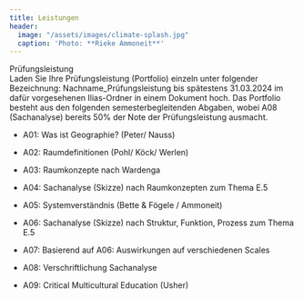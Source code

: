 ```yaml
---
title: Leistungen
header:
  image: "/assets/images/climate-splash.jpg"
  caption: 'Photo: **Rieke Ammoneit**'
---
```


Prüfungsleistung  
Laden Sie Ihre Prüfungsleistung (Portfolio) einzeln unter folgender Bezeichnung: Nachname_Prüfungsleistung bis spätestens 31.03.2024 im dafür vorgesehenen Ilias-Ordner in einem Dokument hoch.
Das Portfolio besteht aus den folgenden semesterbegleitenden Abgaben, wobei A08 (Sachanalyse) bereits 50% der Note der Prüfungsleistung ausmacht.

* A01: Was ist Geographie? (Peter/ Nauss)

* A02: Raumdefinitionen (Pohl/ Köck/ Werlen)

* A03: Raumkonzepte nach Wardenga

* A04: Sachanalyse (Skizze) nach Raumkonzepten zum Thema E.5

* A05: Systemverständnis (Bette & Fögele / Ammoneit)

* A06: Sachanalyse (Skizze) nach Struktur, Funktion, Prozess zum Thema E.5

* A07: Basierend auf A06: Auswirkungen auf verschiedenen Scales

* A08: Verschriftlichung Sachanalyse

* A09: Critical Multicultural Education (Usher)
